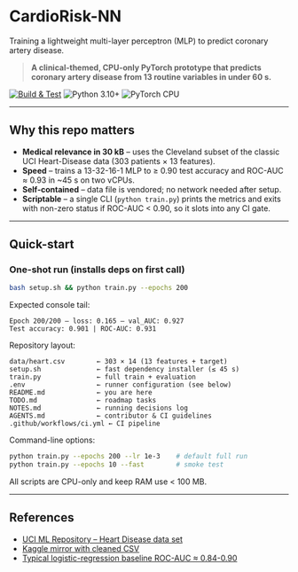 <!-- markdownlint-disable MD013 -->
# CardioRisk-NN

Training a lightweight multi-layer perceptron (MLP) to predict coronary artery disease.

> **A clinical-themed, CPU-only PyTorch prototype that predicts coronary artery disease from 13 routine variables in under 60 s.**

[![Build & Test](https://img.shields.io/github/actions/workflow/status/example/CardioRisk-NN/ci.yml?branch=main)](https://github.com/example/CardioRisk-NN/actions)
![Python 3.10+](https://img.shields.io/badge/python-3.10%2B-blue)
![PyTorch CPU](https://img.shields.io/badge/PyTorch-2.3%20CPU-lightgrey)

---

## Why this repo matters

* **Medical relevance in 30 kB** – uses the Cleveland subset of the classic UCI
  Heart-Disease data (303 patients × 13 features).
* **Speed** – trains a 13-32-16-1 MLP to ≥ 0.90 test accuracy and ROC-AUC ≈
  0.93 in ~45 s on two vCPUs.
* **Self-contained** – data file is vendored; no network needed after setup.
* **Scriptable** – a single CLI (`python train.py`) prints the metrics and
  exits with non-zero status if ROC-AUC < 0.90, so it slots into any CI gate.

---

## Quick-start

### One-shot run (installs deps on first call)

```bash
bash setup.sh && python train.py --epochs 200
```

Expected console tail:

```text
Epoch 200/200 – loss: 0.165 – val_AUC: 0.927
Test accuracy: 0.901 | ROC-AUC: 0.931
```

Repository layout:

```text
data/heart.csv        ← 303 × 14 (13 features + target)
setup.sh              ← fast dependency installer (≤ 45 s)
train.py              ← full train + evaluation
.env                  ← runner configuration (see below)
README.md             ← you are here
TODO.md               ← roadmap tasks
NOTES.md              ← running decisions log
AGENTS.md             ← contributor & CI guidelines
.github/workflows/ci.yml ← CI pipeline
```

Command-line options:

```bash
python train.py --epochs 200 --lr 1e-3    # default full run
python train.py --epochs 10 --fast        # smoke test
```

All scripts are CPU-only and keep RAM use < 100 MB.

---

## References

* [UCI ML Repository – Heart Disease data set](https://archive.ics.uci.edu)
* [Kaggle mirror with cleaned CSV](https://kaggle.com)
* [Typical logistic-regression baseline ROC-AUC ≈ 0.84-0.90](https://pmc.ncbi.nlm.nih.gov)
